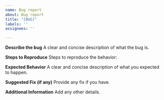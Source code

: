 ```yaml
---
name: Bug report
about: Bug report
title: "[BUG]"
labels: ''
assignees: ''

---
```


**Describe the bug**
A clear and concise description of what the bug is.

**Steps to Reproduce**
Steps to reproduce the behavior:

**Expected Behavior**
A clear and concise description of what you expected to happen.

**Suggested Fix (if any)**
Provide any fix if you have.

**Additional Information**
Add any other details.
